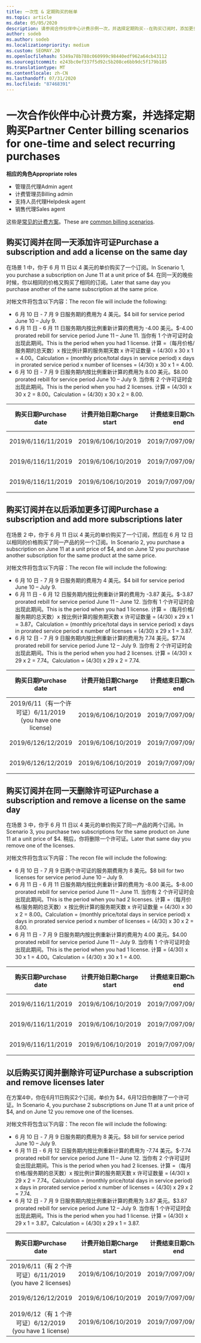```yaml
---
title: 一次性 & 定期购买的帐单
ms.topic: article
ms.date: 05/05/2020
description: 请参阅合作伙伴中心计费示例一次，并选择定期购买--在购买订阅时，添加更多订阅，添加或删除许可证。
author: sodeb
ms.author: sodeb
ms.localizationpriority: medium
ms.custom: SEOMAY.20
ms.openlocfilehash: 5349a78b788c060999c98440edf962a64cb43112
ms.sourcegitcommit: e243bc0ef337f5d92c5b208ce6bb9dc5f179b185
ms.translationtype: MT
ms.contentlocale: zh-CN
ms.lasthandoff: 07/31/2020
ms.locfileid: "87468391"
---
```

# <a name="partner-center-billing-scenarios-for-one-time-and-select-recurring-purchases"></a><span data-ttu-id="2a9c7-103">一次合作伙伴中心计费方案，并选择定期购买</span><span class="sxs-lookup"><span data-stu-id="2a9c7-103">Partner Center billing scenarios for one-time and select recurring purchases</span></span>

<span data-ttu-id="2a9c7-104">**相应的角色**</span><span class="sxs-lookup"><span data-stu-id="2a9c7-104">**Appropriate roles**</span></span>

- <span data-ttu-id="2a9c7-105">管理员代理</span><span class="sxs-lookup"><span data-stu-id="2a9c7-105">Admin agent</span></span>
- <span data-ttu-id="2a9c7-106">计费管理员</span><span class="sxs-lookup"><span data-stu-id="2a9c7-106">Billing admin</span></span>
- <span data-ttu-id="2a9c7-107">支持人员代理</span><span class="sxs-lookup"><span data-stu-id="2a9c7-107">Helpdesk agent</span></span>
- <span data-ttu-id="2a9c7-108">销售代理</span><span class="sxs-lookup"><span data-stu-id="2a9c7-108">Sales agent</span></span>

<span data-ttu-id="2a9c7-109">这些是[常见的计费方案](common-billing-scenarios.md)。</span><span class="sxs-lookup"><span data-stu-id="2a9c7-109">These are [common billing scenarios](common-billing-scenarios.md).</span></span> 

## <a name="purchase-a-subscription-and-add-a-license-on-the-same-day"></a><span data-ttu-id="2a9c7-110">购买订阅并在同一天添加许可证</span><span class="sxs-lookup"><span data-stu-id="2a9c7-110">Purchase a subscription and add a license on the same day</span></span>

<span data-ttu-id="2a9c7-111">在场景 1 中，你于 6 月 11 日以 4 美元的单价购买了一个订阅。</span><span class="sxs-lookup"><span data-stu-id="2a9c7-111">In Scenario 1, you purchase a subscription on June 11 at a unit price of $4.</span></span> <span data-ttu-id="2a9c7-112">在同一天的晚些时候，你以相同的价格又购买了相同的订阅。</span><span class="sxs-lookup"><span data-stu-id="2a9c7-112">Later that same day you purchase another of the same subscription at the same price.</span></span>

<span data-ttu-id="2a9c7-113">对帐文件将包含以下内容：</span><span class="sxs-lookup"><span data-stu-id="2a9c7-113">The recon file will include the following:</span></span>

- <span data-ttu-id="2a9c7-114">6 月 10 日 - 7 月 9 日服务期的费用为 4 美元。</span><span class="sxs-lookup"><span data-stu-id="2a9c7-114">$4 bill for service period June 10 – July 9.</span></span>
- <span data-ttu-id="2a9c7-115">6 月 11 日 - 6 月 11 日服务期内按比例重新计算的费用为 -4.00 美元。</span><span class="sxs-lookup"><span data-stu-id="2a9c7-115">$-4.00 prorated rebill for service period June 11 – June 11.</span></span> <span data-ttu-id="2a9c7-116">当你有 1 个许可证时会出现此期间。</span><span class="sxs-lookup"><span data-stu-id="2a9c7-116">This is the period when you had 1 license.</span></span> <span data-ttu-id="2a9c7-117">计算 =（每月价格/服务期的总天数）x 按比例计算的服务期天数 x 许可证数量 = (4/30) x 30 x 1 = 4.00。</span><span class="sxs-lookup"><span data-stu-id="2a9c7-117">Calculation = (monthly price/total days in service period) x days in prorated service period x number of licenses = (4/30) x 30 x 1 = 4.00.</span></span>
- <span data-ttu-id="2a9c7-118">6 月 10 日 - 7 月 9 日服务期内按比例重新计算的费用为 8.00 美元。</span><span class="sxs-lookup"><span data-stu-id="2a9c7-118">$8.00 prorated rebill for service period June 10 – July 9.</span></span> <span data-ttu-id="2a9c7-119">当你有 2 个许可证时会出现此期间。</span><span class="sxs-lookup"><span data-stu-id="2a9c7-119">This is the period when you had 2 licenses.</span></span> <span data-ttu-id="2a9c7-120">计算 = (4/30) x 30 x 2 = 8.00。</span><span class="sxs-lookup"><span data-stu-id="2a9c7-120">Calculation = (4/30) x 30 x 2 = 8.00.</span></span>

|<span data-ttu-id="2a9c7-121">**购买日期**</span><span class="sxs-lookup"><span data-stu-id="2a9c7-121">**Purchase date**</span></span>   |<span data-ttu-id="2a9c7-122">**计费开始日期**</span><span class="sxs-lookup"><span data-stu-id="2a9c7-122">**Charge start**</span></span> |<span data-ttu-id="2a9c7-123">**计费结束日期**</span><span class="sxs-lookup"><span data-stu-id="2a9c7-123">**Charge end**</span></span>  |<span data-ttu-id="2a9c7-124">**单价**</span><span class="sxs-lookup"><span data-stu-id="2a9c7-124">**Unit price**</span></span>  |<span data-ttu-id="2a9c7-125">**数量**</span><span class="sxs-lookup"><span data-stu-id="2a9c7-125">**Quantity**</span></span>  |<span data-ttu-id="2a9c7-126">**金额**</span><span class="sxs-lookup"><span data-stu-id="2a9c7-126">**Amount**</span></span> |<span data-ttu-id="2a9c7-127">**费用类型**</span><span class="sxs-lookup"><span data-stu-id="2a9c7-127">**Charge type**</span></span> |
|:------:|:------:|:------:|:------:|:------:|:------:|:-----:|
|<span data-ttu-id="2a9c7-128">2019/6/11</span><span class="sxs-lookup"><span data-stu-id="2a9c7-128">6/11/2019</span></span>      |<span data-ttu-id="2a9c7-129">2019/6/10</span><span class="sxs-lookup"><span data-stu-id="2a9c7-129">6/10/2019</span></span>   |<span data-ttu-id="2a9c7-130">2019/7/09</span><span class="sxs-lookup"><span data-stu-id="2a9c7-130">7/09/2019</span></span>         |<span data-ttu-id="2a9c7-131">4 美元</span><span class="sxs-lookup"><span data-stu-id="2a9c7-131">$4</span></span>                |<span data-ttu-id="2a9c7-132">1</span><span class="sxs-lookup"><span data-stu-id="2a9c7-132">1</span></span>                 |<span data-ttu-id="2a9c7-133">4 美元</span><span class="sxs-lookup"><span data-stu-id="2a9c7-133">$4</span></span>            |<span data-ttu-id="2a9c7-134">新建</span><span class="sxs-lookup"><span data-stu-id="2a9c7-134">New</span></span>         |
|<span data-ttu-id="2a9c7-135">2019/6/11</span><span class="sxs-lookup"><span data-stu-id="2a9c7-135">6/11/2019</span></span>     | <span data-ttu-id="2a9c7-136">2019/6/10</span><span class="sxs-lookup"><span data-stu-id="2a9c7-136">6/10/2019</span></span>    |<span data-ttu-id="2a9c7-137">2019/7/09</span><span class="sxs-lookup"><span data-stu-id="2a9c7-137">7/09/2019</span></span>        |<span data-ttu-id="2a9c7-138">4 美元</span><span class="sxs-lookup"><span data-stu-id="2a9c7-138">$4</span></span>        |<span data-ttu-id="2a9c7-139">1</span><span class="sxs-lookup"><span data-stu-id="2a9c7-139">1</span></span>        | <span data-ttu-id="2a9c7-140">-4 美元</span><span class="sxs-lookup"><span data-stu-id="2a9c7-140">-$4</span></span>       |<span data-ttu-id="2a9c7-141">addQuantity</span><span class="sxs-lookup"><span data-stu-id="2a9c7-141">addQuantity</span></span>           |
|<span data-ttu-id="2a9c7-142">2019/6/11</span><span class="sxs-lookup"><span data-stu-id="2a9c7-142">6/11/2019</span></span>     | <span data-ttu-id="2a9c7-143">2019/6/10</span><span class="sxs-lookup"><span data-stu-id="2a9c7-143">6/10/2019</span></span>    |<span data-ttu-id="2a9c7-144">2019/7/09</span><span class="sxs-lookup"><span data-stu-id="2a9c7-144">7/09/2019</span></span>        |<span data-ttu-id="2a9c7-145">4 美元</span><span class="sxs-lookup"><span data-stu-id="2a9c7-145">$4</span></span>        | <span data-ttu-id="2a9c7-146">2</span><span class="sxs-lookup"><span data-stu-id="2a9c7-146">2</span></span>      |<span data-ttu-id="2a9c7-147">8 美元</span><span class="sxs-lookup"><span data-stu-id="2a9c7-147">$8</span></span>         |<span data-ttu-id="2a9c7-148">addQuantity</span><span class="sxs-lookup"><span data-stu-id="2a9c7-148">addQuantity</span></span>           |

## <a name="purchase-a-subscription-and-add-more-subscriptions-later"></a><span data-ttu-id="2a9c7-149">购买订阅并在以后添加更多订阅</span><span class="sxs-lookup"><span data-stu-id="2a9c7-149">Purchase a subscription and add more subscriptions later</span></span>

<span data-ttu-id="2a9c7-150">在场景 2 中，你于 6 月 11 日以 4 美元的单价购买了一个订阅，然后在 6 月 12 日以相同的价格购买了同一产品的另一个订阅。</span><span class="sxs-lookup"><span data-stu-id="2a9c7-150">In Scenario 2, you purchase a subscription on June 11 at a unit price of $4, and on June 12 you purchase another subscription for the same product at the same price.</span></span>

<span data-ttu-id="2a9c7-151">对帐文件将包含以下内容：</span><span class="sxs-lookup"><span data-stu-id="2a9c7-151">The recon file will include the following:</span></span>

- <span data-ttu-id="2a9c7-152">6 月 10 日 - 7 月 9 日服务期的费用为 4 美元。</span><span class="sxs-lookup"><span data-stu-id="2a9c7-152">$4 bill for service period June 10 – July 9.</span></span>
- <span data-ttu-id="2a9c7-153">6 月 11 日 - 6 月 12 日服务期内按比例重新计算的费用为 -3.87 美元。</span><span class="sxs-lookup"><span data-stu-id="2a9c7-153">$-3.87 prorated rebill for service period June 11 – June 12.</span></span> <span data-ttu-id="2a9c7-154">当你有 1 个许可证时会出现此期间。</span><span class="sxs-lookup"><span data-stu-id="2a9c7-154">This is the period when you had 1 license.</span></span> <span data-ttu-id="2a9c7-155">计算 =（每月价格/服务期的总天数）x 按比例计算的服务期天数 x 许可证数量 = (4/30) x 29 x 1 = 3.87。</span><span class="sxs-lookup"><span data-stu-id="2a9c7-155">Calculation = (monthly price/total days in service period) x days in prorated service period x number of licenses = (4/30) x 29 x 1 = 3.87.</span></span>
- <span data-ttu-id="2a9c7-156">6 月 12 日 - 7 月 9 日服务期内按比例重新计算的费用为 7.74 美元。</span><span class="sxs-lookup"><span data-stu-id="2a9c7-156">$7.74 prorated rebill for service period June 12 – July 9.</span></span> <span data-ttu-id="2a9c7-157">当你有 2 个许可证时会出现此期间。</span><span class="sxs-lookup"><span data-stu-id="2a9c7-157">This is the period when you had 2 licenses.</span></span> <span data-ttu-id="2a9c7-158">计算 = (4/30) x 29 x 2 = 7.74。</span><span class="sxs-lookup"><span data-stu-id="2a9c7-158">Calculation = (4/30) x 29 x 2 = 7.74.</span></span>

|<span data-ttu-id="2a9c7-159">**购买日期**</span><span class="sxs-lookup"><span data-stu-id="2a9c7-159">**Purchase date**</span></span>   |<span data-ttu-id="2a9c7-160">**计费开始日期**</span><span class="sxs-lookup"><span data-stu-id="2a9c7-160">**Charge start**</span></span> |<span data-ttu-id="2a9c7-161">**计费结束日期**</span><span class="sxs-lookup"><span data-stu-id="2a9c7-161">**Charge end**</span></span>  |<span data-ttu-id="2a9c7-162">**单价**</span><span class="sxs-lookup"><span data-stu-id="2a9c7-162">**Unit price**</span></span>  |<span data-ttu-id="2a9c7-163">**数量**</span><span class="sxs-lookup"><span data-stu-id="2a9c7-163">**Quantity**</span></span>  |<span data-ttu-id="2a9c7-164">**金额**</span><span class="sxs-lookup"><span data-stu-id="2a9c7-164">**Amount**</span></span> |<span data-ttu-id="2a9c7-165">**费用类型**</span><span class="sxs-lookup"><span data-stu-id="2a9c7-165">**Charge type**</span></span> |
|:------:|:------:|:------:|:------:|:------:|:------:|:-----:|
|<span data-ttu-id="2a9c7-166">2019/6/11（有一个许可证）</span><span class="sxs-lookup"><span data-stu-id="2a9c7-166">6/11/2019 (you have one license)</span></span>     |<span data-ttu-id="2a9c7-167">2019/6/10</span><span class="sxs-lookup"><span data-stu-id="2a9c7-167">6/10/2019</span></span>   |<span data-ttu-id="2a9c7-168">2019/7/09</span><span class="sxs-lookup"><span data-stu-id="2a9c7-168">7/09/2019</span></span>         |<span data-ttu-id="2a9c7-169">4 美元</span><span class="sxs-lookup"><span data-stu-id="2a9c7-169">$4</span></span>         |<span data-ttu-id="2a9c7-170">1</span><span class="sxs-lookup"><span data-stu-id="2a9c7-170">1</span></span>        |<span data-ttu-id="2a9c7-171">4 美元</span><span class="sxs-lookup"><span data-stu-id="2a9c7-171">$4</span></span>            |<span data-ttu-id="2a9c7-172">新建</span><span class="sxs-lookup"><span data-stu-id="2a9c7-172">New</span></span>         |
|<span data-ttu-id="2a9c7-173">2019/6/12</span><span class="sxs-lookup"><span data-stu-id="2a9c7-173">6/12/2019</span></span>     | <span data-ttu-id="2a9c7-174">2019/6/10</span><span class="sxs-lookup"><span data-stu-id="2a9c7-174">6/10/2019</span></span>    |<span data-ttu-id="2a9c7-175">2019/7/09</span><span class="sxs-lookup"><span data-stu-id="2a9c7-175">7/09/2019</span></span>        |<span data-ttu-id="2a9c7-176">4 美元</span><span class="sxs-lookup"><span data-stu-id="2a9c7-176">$4</span></span>        |<span data-ttu-id="2a9c7-177">1</span><span class="sxs-lookup"><span data-stu-id="2a9c7-177">1</span></span>        | <span data-ttu-id="2a9c7-178">-3.87 美元</span><span class="sxs-lookup"><span data-stu-id="2a9c7-178">-$3.87</span></span>       |<span data-ttu-id="2a9c7-179">addQuantity</span><span class="sxs-lookup"><span data-stu-id="2a9c7-179">addQuantity</span></span>           |
|<span data-ttu-id="2a9c7-180">2019/6/12</span><span class="sxs-lookup"><span data-stu-id="2a9c7-180">6/12/2019</span></span>     | <span data-ttu-id="2a9c7-181">2019/6/10</span><span class="sxs-lookup"><span data-stu-id="2a9c7-181">6/10/2019</span></span>    |<span data-ttu-id="2a9c7-182">2019/7/09</span><span class="sxs-lookup"><span data-stu-id="2a9c7-182">7/09/2019</span></span>        |<span data-ttu-id="2a9c7-183">4 美元</span><span class="sxs-lookup"><span data-stu-id="2a9c7-183">$4</span></span>        | <span data-ttu-id="2a9c7-184">2</span><span class="sxs-lookup"><span data-stu-id="2a9c7-184">2</span></span>      |<span data-ttu-id="2a9c7-185">7.74 美元</span><span class="sxs-lookup"><span data-stu-id="2a9c7-185">$7.74</span></span>       |<span data-ttu-id="2a9c7-186">addQuantity</span><span class="sxs-lookup"><span data-stu-id="2a9c7-186">addQuantity</span></span>           |

## <a name="purchase-a-subscription-and-remove-a-license-on-the-same-day"></a><span data-ttu-id="2a9c7-187">购买订阅并在同一天删除许可证</span><span class="sxs-lookup"><span data-stu-id="2a9c7-187">Purchase a subscription and remove a license on the same day</span></span>

<span data-ttu-id="2a9c7-188">在场景 3 中，你于 6 月 11 日以 4 美元的单价购买了同一产品的两个订阅。</span><span class="sxs-lookup"><span data-stu-id="2a9c7-188">In Scenario 3, you purchase two subscriptions for the same product on June 11 at a unit price of $4.</span></span> <span data-ttu-id="2a9c7-189">稍后，你将删除一个许可证。</span><span class="sxs-lookup"><span data-stu-id="2a9c7-189">Later that same day you remove one of the licenses.</span></span>  

<span data-ttu-id="2a9c7-190">对帐文件将包含以下内容：</span><span class="sxs-lookup"><span data-stu-id="2a9c7-190">The recon file will include the following:</span></span>

- <span data-ttu-id="2a9c7-191">6 月 10 日 - 7 月 9 日两个许可证的服务期费用为 8 美元。</span><span class="sxs-lookup"><span data-stu-id="2a9c7-191">$8 bill for two licenses for service period June 10 – July 9.</span></span>
- <span data-ttu-id="2a9c7-192">6 月 11 日 - 6 月 11 日服务期内按比例重新计算的费用为 -8.00 美元。</span><span class="sxs-lookup"><span data-stu-id="2a9c7-192">$-8.00 prorated rebill for service period June 11 – June 11.</span></span> <span data-ttu-id="2a9c7-193">当你有 2 个许可证时会出现此期间。</span><span class="sxs-lookup"><span data-stu-id="2a9c7-193">This is the period when you had 2 licenses.</span></span> <span data-ttu-id="2a9c7-194">计算 =（每月价格/服务期的总天数）x 按比例计算的服务期天数 x 许可证数量 = (4/30) x 30 x 2 = 8.00。</span><span class="sxs-lookup"><span data-stu-id="2a9c7-194">Calculation = (monthly price/total days in service period) x days in prorated service period x number of licenses = (4/30) x 30 x 2 = 8.00.</span></span>
- <span data-ttu-id="2a9c7-195">6 月 11 日 - 7 月 9 日服务期内按比例重新计算的费用为 4.00 美元。</span><span class="sxs-lookup"><span data-stu-id="2a9c7-195">$4.00 prorated rebill for service period June 11 – July 9.</span></span> <span data-ttu-id="2a9c7-196">当你有 1 个许可证时会出现此期间。</span><span class="sxs-lookup"><span data-stu-id="2a9c7-196">This is the period when you had 1 license.</span></span> <span data-ttu-id="2a9c7-197">计算 = (4/30) x 30 x 1 = 4.00。</span><span class="sxs-lookup"><span data-stu-id="2a9c7-197">Calculation = (4/30) x 30 x 1 = 4.00.</span></span>

|<span data-ttu-id="2a9c7-198">**购买日期**</span><span class="sxs-lookup"><span data-stu-id="2a9c7-198">**Purchase date**</span></span>   |<span data-ttu-id="2a9c7-199">**计费开始日期**</span><span class="sxs-lookup"><span data-stu-id="2a9c7-199">**Charge start**</span></span> |<span data-ttu-id="2a9c7-200">**计费结束日期**</span><span class="sxs-lookup"><span data-stu-id="2a9c7-200">**Charge end**</span></span>  |<span data-ttu-id="2a9c7-201">**单价**</span><span class="sxs-lookup"><span data-stu-id="2a9c7-201">**Unit price**</span></span>  |<span data-ttu-id="2a9c7-202">**数量**</span><span class="sxs-lookup"><span data-stu-id="2a9c7-202">**Quantity**</span></span>  |<span data-ttu-id="2a9c7-203">**金额**</span><span class="sxs-lookup"><span data-stu-id="2a9c7-203">**Amount**</span></span> |<span data-ttu-id="2a9c7-204">**费用类型**</span><span class="sxs-lookup"><span data-stu-id="2a9c7-204">**Charge type**</span></span> |
|:------:|:------:|:------:|:------:|:------:|:------:|:-----:|
|<span data-ttu-id="2a9c7-205">2019/6/11</span><span class="sxs-lookup"><span data-stu-id="2a9c7-205">6/11/2019</span></span>      |<span data-ttu-id="2a9c7-206">2019/6/10</span><span class="sxs-lookup"><span data-stu-id="2a9c7-206">6/10/2019</span></span>   |<span data-ttu-id="2a9c7-207">2019/7/09</span><span class="sxs-lookup"><span data-stu-id="2a9c7-207">7/09/2019</span></span>         |<span data-ttu-id="2a9c7-208">4 美元</span><span class="sxs-lookup"><span data-stu-id="2a9c7-208">$4</span></span>                |<span data-ttu-id="2a9c7-209">2</span><span class="sxs-lookup"><span data-stu-id="2a9c7-209">2</span></span>                 |<span data-ttu-id="2a9c7-210">8 美元</span><span class="sxs-lookup"><span data-stu-id="2a9c7-210">$8</span></span>            |<span data-ttu-id="2a9c7-211">新建</span><span class="sxs-lookup"><span data-stu-id="2a9c7-211">New</span></span>         |
|<span data-ttu-id="2a9c7-212">2019/6/11</span><span class="sxs-lookup"><span data-stu-id="2a9c7-212">6/11/2019</span></span>     | <span data-ttu-id="2a9c7-213">2019/6/10</span><span class="sxs-lookup"><span data-stu-id="2a9c7-213">6/10/2019</span></span>    |<span data-ttu-id="2a9c7-214">2019/7/09</span><span class="sxs-lookup"><span data-stu-id="2a9c7-214">7/09/2019</span></span>        |<span data-ttu-id="2a9c7-215">4 美元</span><span class="sxs-lookup"><span data-stu-id="2a9c7-215">$4</span></span>        |<span data-ttu-id="2a9c7-216">2</span><span class="sxs-lookup"><span data-stu-id="2a9c7-216">2</span></span>        | <span data-ttu-id="2a9c7-217">-8 美元</span><span class="sxs-lookup"><span data-stu-id="2a9c7-217">-$8</span></span>       |<span data-ttu-id="2a9c7-218">removeQuantity</span><span class="sxs-lookup"><span data-stu-id="2a9c7-218">removeQuantity</span></span>           |
|<span data-ttu-id="2a9c7-219">2019/6/11</span><span class="sxs-lookup"><span data-stu-id="2a9c7-219">6/11/2019</span></span>     | <span data-ttu-id="2a9c7-220">2019/6/10</span><span class="sxs-lookup"><span data-stu-id="2a9c7-220">6/10/2019</span></span>    |<span data-ttu-id="2a9c7-221">2019/7/09</span><span class="sxs-lookup"><span data-stu-id="2a9c7-221">7/09/2019</span></span>        |<span data-ttu-id="2a9c7-222">4 美元</span><span class="sxs-lookup"><span data-stu-id="2a9c7-222">$4</span></span>        | <span data-ttu-id="2a9c7-223">1</span><span class="sxs-lookup"><span data-stu-id="2a9c7-223">1</span></span>      |<span data-ttu-id="2a9c7-224">4 美元</span><span class="sxs-lookup"><span data-stu-id="2a9c7-224">$4</span></span>         |<span data-ttu-id="2a9c7-225">removeQuantity</span><span class="sxs-lookup"><span data-stu-id="2a9c7-225">removeQuantity</span></span>           |

## <a name="purchase-a-subscription-and-remove-licenses-later"></a><span data-ttu-id="2a9c7-226">以后购买订阅并删除许可证</span><span class="sxs-lookup"><span data-stu-id="2a9c7-226">Purchase a subscription and remove licenses later</span></span>

<span data-ttu-id="2a9c7-227">在方案4中，你在6月11日购买2个订阅，单价为 $4，6月12日你删除了一个许可证。</span><span class="sxs-lookup"><span data-stu-id="2a9c7-227">In Scenario 4, you purchase 2 subscriptions on June 11 at a unit price of $4, and on June 12 you remove one of the licenses.</span></span>

<span data-ttu-id="2a9c7-228">对帐文件将包含以下内容：</span><span class="sxs-lookup"><span data-stu-id="2a9c7-228">The recon file will include the following:</span></span>

- <span data-ttu-id="2a9c7-229">6 月 10 日 - 7 月 9 日服务期的费用为 8 美元。</span><span class="sxs-lookup"><span data-stu-id="2a9c7-229">$8 bill for service period June 10 – July 9.</span></span>
- <span data-ttu-id="2a9c7-230">6 月 11 日 - 6 月 12 日服务期内按比例重新计算的费用为 -7.74 美元。</span><span class="sxs-lookup"><span data-stu-id="2a9c7-230">$-7.74 prorated rebill for service period June 11 – June 12.</span></span> <span data-ttu-id="2a9c7-231">当你有 2 个许可证时会出现此期间。</span><span class="sxs-lookup"><span data-stu-id="2a9c7-231">This is the period when you had 2 licenses.</span></span> <span data-ttu-id="2a9c7-232">计算 =（每月价格/服务期的总天数）x 按比例计算的服务期天数 x 许可证数量 = (4/30) x 29 x 2 = 7.74。</span><span class="sxs-lookup"><span data-stu-id="2a9c7-232">Calculation = (monthly price/total days in service period) x days in prorated service period x number of licenses = (4/30) x 29 x 2 = 7.74.</span></span>
- <span data-ttu-id="2a9c7-233">6 月 12 日 - 7 月 9 日服务期内按比例重新计算的费用为 3.87 美元。</span><span class="sxs-lookup"><span data-stu-id="2a9c7-233">$3.87 prorated rebill for service period June 12 – July 9.</span></span> <span data-ttu-id="2a9c7-234">当你有 1 个许可证时会出现此期间。</span><span class="sxs-lookup"><span data-stu-id="2a9c7-234">This is the period when you had 1 license.</span></span> <span data-ttu-id="2a9c7-235">计算 = (4/30) x 29 x 1 = 3.87。</span><span class="sxs-lookup"><span data-stu-id="2a9c7-235">Calculation = (4/30) x 29 x 1 = 3.87.</span></span>

|<span data-ttu-id="2a9c7-236">**购买日期**</span><span class="sxs-lookup"><span data-stu-id="2a9c7-236">**Purchase date**</span></span>   |<span data-ttu-id="2a9c7-237">**计费开始日期**</span><span class="sxs-lookup"><span data-stu-id="2a9c7-237">**Charge start**</span></span> |<span data-ttu-id="2a9c7-238">**计费结束日期**</span><span class="sxs-lookup"><span data-stu-id="2a9c7-238">**Charge end**</span></span>  |<span data-ttu-id="2a9c7-239">**单价**</span><span class="sxs-lookup"><span data-stu-id="2a9c7-239">**Unit price**</span></span>  |<span data-ttu-id="2a9c7-240">**数量**</span><span class="sxs-lookup"><span data-stu-id="2a9c7-240">**Quantity**</span></span>  |<span data-ttu-id="2a9c7-241">**金额**</span><span class="sxs-lookup"><span data-stu-id="2a9c7-241">**Amount**</span></span> |<span data-ttu-id="2a9c7-242">**费用类型**</span><span class="sxs-lookup"><span data-stu-id="2a9c7-242">**Charge type**</span></span> |
|:------:|:------:|:------:|:------:|:------:|:------:|:-----:|
|<span data-ttu-id="2a9c7-243">2019/6/11（有 2 个许可证）</span><span class="sxs-lookup"><span data-stu-id="2a9c7-243">6/11/2019 (you have 2 licenses)</span></span>     |<span data-ttu-id="2a9c7-244">2019/6/10</span><span class="sxs-lookup"><span data-stu-id="2a9c7-244">6/10/2019</span></span>   |<span data-ttu-id="2a9c7-245">2019/7/09</span><span class="sxs-lookup"><span data-stu-id="2a9c7-245">7/09/2019</span></span>         |<span data-ttu-id="2a9c7-246">4 美元</span><span class="sxs-lookup"><span data-stu-id="2a9c7-246">$4</span></span>         |<span data-ttu-id="2a9c7-247">2</span><span class="sxs-lookup"><span data-stu-id="2a9c7-247">2</span></span>        |<span data-ttu-id="2a9c7-248">8 美元</span><span class="sxs-lookup"><span data-stu-id="2a9c7-248">$8</span></span>       |<span data-ttu-id="2a9c7-249">新建</span><span class="sxs-lookup"><span data-stu-id="2a9c7-249">New</span></span>       |
|<span data-ttu-id="2a9c7-250">2019/6/12</span><span class="sxs-lookup"><span data-stu-id="2a9c7-250">6/12/2019</span></span>     | <span data-ttu-id="2a9c7-251">2019/6/10</span><span class="sxs-lookup"><span data-stu-id="2a9c7-251">6/10/2019</span></span>    |<span data-ttu-id="2a9c7-252">2019/7/09</span><span class="sxs-lookup"><span data-stu-id="2a9c7-252">7/09/2019</span></span>        |<span data-ttu-id="2a9c7-253">4 美元</span><span class="sxs-lookup"><span data-stu-id="2a9c7-253">$4</span></span>        |<span data-ttu-id="2a9c7-254">2</span><span class="sxs-lookup"><span data-stu-id="2a9c7-254">2</span></span>        | <span data-ttu-id="2a9c7-255">-7.74 美元</span><span class="sxs-lookup"><span data-stu-id="2a9c7-255">-$7.74</span></span>       |<span data-ttu-id="2a9c7-256">removeQuantity</span><span class="sxs-lookup"><span data-stu-id="2a9c7-256">removeQuantity</span></span>           |
|<span data-ttu-id="2a9c7-257">2019/6/12（有 1 个许可证）</span><span class="sxs-lookup"><span data-stu-id="2a9c7-257">6/12/2019 (you have 1 license)</span></span>    | <span data-ttu-id="2a9c7-258">2019/6/10</span><span class="sxs-lookup"><span data-stu-id="2a9c7-258">6/10/2019</span></span>    |<span data-ttu-id="2a9c7-259">2019/7/09</span><span class="sxs-lookup"><span data-stu-id="2a9c7-259">7/09/2019</span></span>   |<span data-ttu-id="2a9c7-260">4 美元</span><span class="sxs-lookup"><span data-stu-id="2a9c7-260">$4</span></span>    |<span data-ttu-id="2a9c7-261">1</span><span class="sxs-lookup"><span data-stu-id="2a9c7-261">1</span></span>      |<span data-ttu-id="2a9c7-262">3.87 美元</span><span class="sxs-lookup"><span data-stu-id="2a9c7-262">$3.87</span></span>    |<span data-ttu-id="2a9c7-263">removeQuantity</span><span class="sxs-lookup"><span data-stu-id="2a9c7-263">removeQuantity</span></span> |
